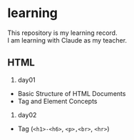 # learning
This repository is my learning record.<br>
I am learning with Claude as my teacher.

## HTML
1. day01
 - Basic Structure of HTML Documents
 - Tag and Element Concepts

1. day02
 - Tag (`<h1>-<h6>`, `<p>,<br>`, `<hr>`)


